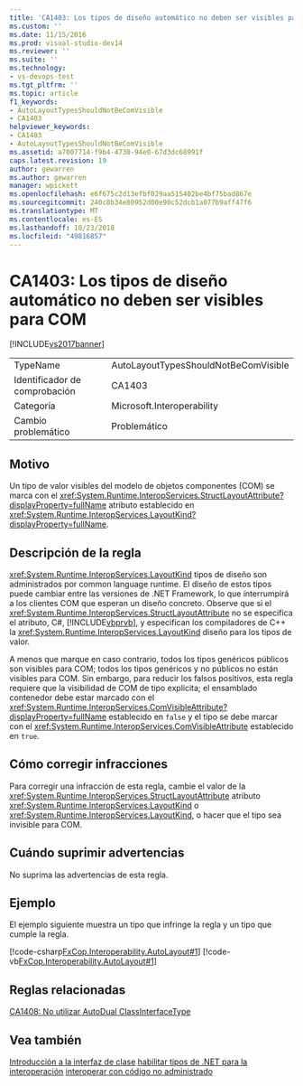 ```yaml
---
title: 'CA1403: Los tipos de diseño automático no deben ser visibles para COM | Microsoft Docs'
ms.custom: ''
ms.date: 11/15/2016
ms.prod: visual-studio-dev14
ms.reviewer: ''
ms.suite: ''
ms.technology:
- vs-devops-test
ms.tgt_pltfrm: ''
ms.topic: article
f1_keywords:
- AutoLayoutTypesShouldNotBeComVisible
- CA1403
helpviewer_keywords:
- CA1403
- AutoLayoutTypesShouldNotBeComVisible
ms.assetid: a7007714-f9b4-4730-94e0-67d3dc68991f
caps.latest.revision: 19
author: gewarren
ms.author: gewarren
manager: wpickett
ms.openlocfilehash: e6f675c2d13efbf029aa515402be4bf75bad867e
ms.sourcegitcommit: 240c8b34e80952d00e90c52dcb1a077b9aff47f6
ms.translationtype: MT
ms.contentlocale: es-ES
ms.lasthandoff: 10/23/2018
ms.locfileid: "49816857"
---
```

# <a name="ca1403-auto-layout-types-should-not-be-com-visible"></a>CA1403: Los tipos de diseño automático no deben ser visibles para COM
[!INCLUDE[vs2017banner](../includes/vs2017banner.md)]

|||
|-|-|
|TypeName|AutoLayoutTypesShouldNotBeComVisible|
|Identificador de comprobación|CA1403|
|Categoría|Microsoft.Interoperability|
|Cambio problemático|Problemático|

## <a name="cause"></a>Motivo
 Un tipo de valor visibles del modelo de objetos componentes (COM) se marca con el <xref:System.Runtime.InteropServices.StructLayoutAttribute?displayProperty=fullName> atributo establecido en <xref:System.Runtime.InteropServices.LayoutKind?displayProperty=fullName>.

## <a name="rule-description"></a>Descripción de la regla
 <xref:System.Runtime.InteropServices.LayoutKind> tipos de diseño son administrados por common language runtime. El diseño de estos tipos puede cambiar entre las versiones de .NET Framework, lo que interrumpirá a los clientes COM que esperan un diseño concreto. Observe que si el <xref:System.Runtime.InteropServices.StructLayoutAttribute> no se especifica el atributo, C#, [!INCLUDE[vbprvb](../includes/vbprvb-md.md)], y especifican los compiladores de C++ la <xref:System.Runtime.InteropServices.LayoutKind> diseño para los tipos de valor.

 A menos que marque en caso contrario, todos los tipos genéricos públicos son visibles para COM; todos los tipos genéricos y no públicos no están visibles para COM. Sin embargo, para reducir los falsos positivos, esta regla requiere que la visibilidad de COM de tipo explícita; el ensamblado contenedor debe estar marcado con el <xref:System.Runtime.InteropServices.ComVisibleAttribute?displayProperty=fullName> establecido en `false` y el tipo se debe marcar con el <xref:System.Runtime.InteropServices.ComVisibleAttribute> establecido en `true`.

## <a name="how-to-fix-violations"></a>Cómo corregir infracciones
 Para corregir una infracción de esta regla, cambie el valor de la <xref:System.Runtime.InteropServices.StructLayoutAttribute> atributo <xref:System.Runtime.InteropServices.LayoutKind> o <xref:System.Runtime.InteropServices.LayoutKind>, o hacer que el tipo sea invisible para COM.

## <a name="when-to-suppress-warnings"></a>Cuándo suprimir advertencias
 No suprima las advertencias de esta regla.

## <a name="example"></a>Ejemplo
 El ejemplo siguiente muestra un tipo que infringe la regla y un tipo que cumple la regla.

 [!code-csharp[FxCop.Interoperability.AutoLayout#1](../snippets/csharp/VS_Snippets_CodeAnalysis/FxCop.Interoperability.AutoLayout/cs/FxCop.Interoperability.AutoLayout.cs#1)]
 [!code-vb[FxCop.Interoperability.AutoLayout#1](../snippets/visualbasic/VS_Snippets_CodeAnalysis/FxCop.Interoperability.AutoLayout/vb/FxCop.Interoperability.AutoLayout.vb#1)]

## <a name="related-rules"></a>Reglas relacionadas
 [CA1408: No utilizar AutoDual ClassInterfaceType](../code-quality/ca1408-do-not-use-autodual-classinterfacetype.md)

## <a name="see-also"></a>Vea también
 [Introducción a la interfaz de clase](http://msdn.microsoft.com/en-us/733c0dd2-12e5-46e6-8de1-39d5b25df024) [habilitar tipos de .NET para la interoperación](http://msdn.microsoft.com/library/4b8afb52-fb8d-4e65-b47c-fd82956a3cdd) [interoperar con código no administrado](http://msdn.microsoft.com/library/ccb68ce7-b0e9-4ffb-839d-03b1cd2c1258)



